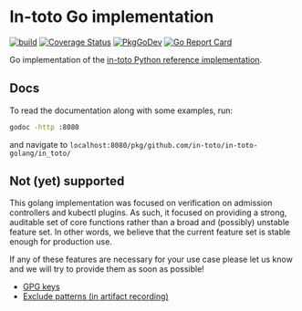 # In-toto Go implementation
[![build](https://github.com/in-toto/in-toto-golang/workflows/build/badge.svg)](https://github.com/in-toto/in-toto-golang/actions?query=workflow%3Abuild) [![Coverage Status](https://coveralls.io/repos/github/in-toto/in-toto-golang/badge.svg)](https://coveralls.io/github/in-toto/in-toto-golang) [![PkgGoDev](https://pkg.go.dev/badge/github.com/in-toto/in-toto-golang)](https://pkg.go.dev/github.com/in-toto/in-toto-golang) [![Go Report Card](https://goreportcard.com/badge/github.com/in-toto/in-toto-golang)](https://goreportcard.com/report/github.com/in-toto/in-toto-golang)


Go implementation of the 
[in-toto Python reference implementation](https://github.com/in-toto/in-toto).

## Docs

To read the documentation along with some examples, run:

```bash
godoc -http :8080
```

and navigate to `localhost:8080/pkg/github.com/in-toto/in-toto-golang/in_toto/`


## Not (yet) supported

This golang implementation was focused on verification on admission controllers
and kubectl plugins. As such, it focused on providing a strong, auditable set
of core functions rather than a broad and (possibly) unstable feature set. In
other words, we believe that the current feature set is stable enough for
production use.

If any of these features are necessary for your use case please let us know and
we will try to provide them as soon as possible!

* [GPG keys](https://github.com/in-toto/in-toto-golang/issues/26)
* [Exclude patterns (in artifact recording)](https://github.com/in-toto/in-toto-golang/issues/33)
